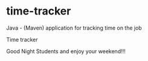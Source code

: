 # time-tracker
Java - (Maven) application for tracking time on the job

Time tracker

Good Night Students and enjoy your weekend!!!
